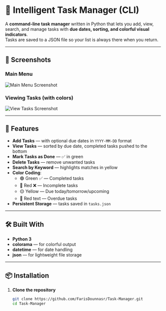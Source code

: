 # 🧠 Intelligent Task Manager (CLI)

A **command-line task manager** written in Python that lets you add, view, search, and manage tasks with **due dates, sorting, and colorful visual indicators**.  
Tasks are saved to a JSON file so your list is always there when you return.

---

## 📸 Screenshots

### Main Menu
![Main Menu Screenshot](<img width="2526" height="418" alt="menu png" src="https://github.com/user-attachments/assets/daf61325-3e5d-4f04-82f1-b59b3467b52c" />
)

### Viewing Tasks (with colors)
![View Tasks Screenshot](<img width="2518" height="186" alt="ViewTasks png" src="https://github.com/user-attachments/assets/3f89b04d-200e-4e1b-af12-fa431f90e6da" />
)

---

## 🚀 Features

- **Add Tasks** — with optional due dates in `YYYY-MM-DD` format
- **View Tasks** — sorted by due date, completed tasks pushed to the bottom
- **Mark Tasks as Done** — ✅ in green
- **Delete Tasks** — remove unwanted tasks
- **Search by Keyword** — highlights matches in yellow
- **Color Coding**:
  - 🟢 Green ✅ — Completed tasks
  - 🔴 Red ❌ — Incomplete tasks
  - 🟡 Yellow — Due today/tomorrow/upcoming
  - 🔴 Red text — Overdue tasks
- **Persistent Storage** — tasks saved in `tasks.json`

---

## 🛠️ Built With

- **Python 3**
- **colorama** — for colorful output
- **datetime** — for date handling
- **json** — for lightweight file storage

---

## 📦 Installation

1. **Clone the repository**
   ```bash
   git clone https://github.com/FarisDounnasr/Task-Manager.git
   cd Task-Manager

